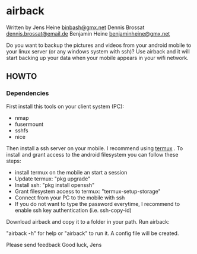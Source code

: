 # airback

Written by
	Jens Heine <binbash@gmx.net>
	Dennis Brossat <dennis.brossat@email.de>
	Benjamin Heine <benjaminheine@gmx.net>

Do you want to backup the pictures and videos from your android mobile to your linux server (or any windows system with ssh)?
Use airback and it will start backing up your data when your mobile appears in your wifi network.


## HOWTO

### Dependencies

First install this tools on your client system (PC):
 - nmap
 - fusermount
 - sshfs
 - nice


Then install a ssh server on your mobile. I recommend using [termux](https://play.google.com/store/apps/details?id=com.termux&hl=de) .
To install and grant access to the android filesystem you can follow these steps:

- install termux on the mobile an start a session
- Update termux: "pkg upgrade"
- Install ssh: "pkg install openssh"
- Grant filesystem access to termux: "termux-setup-storage"
- Connect from your PC to the mobile with ssh 
- If you do not want to type the password everytime, I recommend to enable ssh key authentication (i.e. ssh-copy-id)

Download airback and copy it to a folder in your path.
Run airback:

"airback -h" for help
or
"airback" to run it. A config file will be created.

Please send feedback
Good luck, Jens
